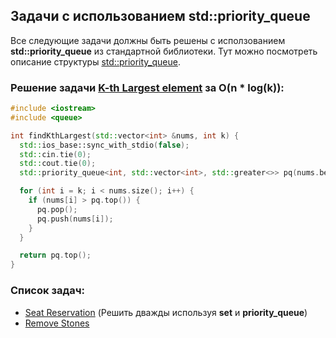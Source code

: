 ## Задачи с использованием std::priority_queue
Все следующие задачи должны быть решены с исползованием **std::priority_queue** из стандартной библиотеки.
Тут можно посмотреть описание структуры [std::priority_queue](https://en.cppreference.com/w/cpp/container/priority_queue).
### Решение задачи [K-th Largest element](https://leetcode.com/problems/kth-largest-element-in-an-array/) за **O(n * log(k))**:
```c++
#include <iostream>
#include <queue>

int findKthLargest(std::vector<int> &nums, int k) {
  std::ios_base::sync_with_stdio(false);
  std::cin.tie(0);
  std::cout.tie(0);
  std::priority_queue<int, std::vector<int>, std::greater<>> pq(nums.begin(), nums.begin() + k);

  for (int i = k; i < nums.size(); i++) {
    if (nums[i] > pq.top()) {
      pq.pop();
      pq.push(nums[i]);
    }
  }

  return pq.top();
}
```

### Список задач:
* [Seat Reservation](https://leetcode.com/problems/seat-reservation-manager/) (Решить дважды используя **set** и **priority_queue**)
* [Remove Stones](https://leetcode.com/problems/remove-stones-to-minimize-the-total/)
